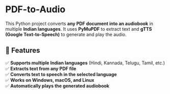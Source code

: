 # PDF-to-Audio

This Python project converts **any PDF document into an audiobook** in multiple **Indian languages**. It uses **PyMuPDF** to extract text and **gTTS (Google Text-to-Speech)** to generate and play the audio.  

## 🚀 Features  
✅ **Supports multiple Indian languages** (Hindi, Kannada, Telugu, Tamil, etc.)  
✅ **Extracts text from any PDF file**  
✅ **Converts text to speech in the selected language**  
✅ **Works on Windows, macOS, and Linux**  
✅ **Automatically plays the generated audiobook**  

